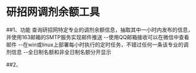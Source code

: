 # 研招网调剂余额工具
##1、功能
查询研招网特定专业的调剂余额信息，抽取其中一小时内发布的信息，并使用163邮箱的SMTP服务实现邮件推送
--使用QQ邮箱接收可以在微信中查看邮件
--在win或linux上部署每小时执行的定时任务，不错过任何一条该专业的调剂信息
--全日制名额和非全日制名额分开显示

##2、
